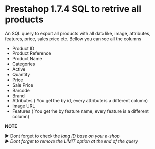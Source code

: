 # Prestahop 1.7.4 SQL to retrive all products
An SQL query to export all products with all data like, image, attributes, features, price, sales price etc. Bellow you can see all the columns

- Product ID
- Product Reference
- Product Name
- Categories
- Active
- Quantity
- Price
- Sale Price
- Barcode
- Brand
- Attributes ( You get the by id, every attribute is a different column)
- Image URL
- Features  ( You get the by feature name, every feature is a different column)

<strong>NOTE</strong>

► Dont forget to check the <em>lang ID<em> base on your e-shop <br>
► Dont forget to remove the <em>LIMIT</em> option at the end of the query <br>

